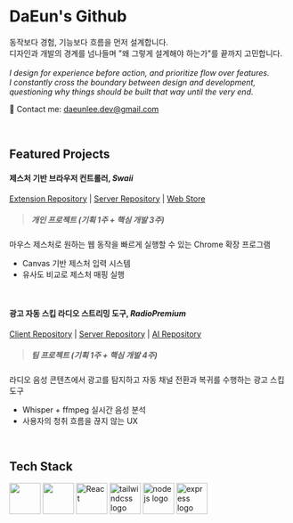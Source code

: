 # DaEun's Github
동작보다 경험, 기능보다 흐름을 먼저 설계합니다. <br/>
디자인과 개발의 경계를 넘나들며 "왜 그렇게 설계해야 하는가"를 끝까지 고민합니다.
<br/><br/>
*I design for experience before action, and prioritize flow over features.* <br/>
*I constantly cross the boundary between design and development, questioning why things should be built that way until the very end.*

📩 Contact me: daeunlee.dev@gmail.com

<br/>

## Featured Projects

#### 제스처 기반 브라우저 컨트롤러, ***Swaii***
<a href="https://github.com/Eun0713/swaii-extension#swaii">Extension Repository</a> |
<a href="https://github.com/Eun0713/swaii-server">Server Repository</a> |
<a href="https://chromewebstore.google.com/detail/swaii/eldcllfbfacbknogjmmbbdnmamfdhgkm?hl=ko&utm_source=ext_sidebar">Web Store</a>
> ##### 개인 프로젝트 (기획 1주 + 핵심 개발 3주) 
마우스 제스처로 원하는 웹 동작을 빠르게 실행할 수 있는 Chrome 확장 프로그램
- Canvas 기반 제스처 입력 시스템  
- 유사도 비교로 제스처 매핑 실행  

<br/>

#### 광고 자동 스킵 라디오 스트리밍 도구, ***RadioPremium***
<a href="https://github.com/Radio-Premium/radio-premium-fe">Client Repository</a> |
<a href="https://github.com/Radio-Premium/radio-premium-be">Server Repository</a> |
<a href="https://github.com/Radio-Premium/radio-premium-ai">AI Repository</a>
> ##### 팀 프로젝트 (기획 1주 + 핵심 개발 4주) 
라디오 음성 콘텐츠에서 광고를 탐지하고 자동 채널 전환과 복귀를 수행하는 광고 스킵 도구
- Whisper + ffmpeg 실시간 음성 분석  
- 사용자의 청취 흐름을 끊지 않는 UX  

<br/>


## Tech Stack
<div style="margin-top: 12px;">
<img src="https://cdn.jsdelivr.net/gh/devicons/devicon/icons/javascript/javascript-original.svg" height="56" />
<img src="https://cdn.jsdelivr.net/gh/devicons/devicon/icons/typescript/typescript-original.svg" height="56" />
<img src="https://cdn.jsdelivr.net/gh/devicons/devicon/icons/react/react-original.svg" height="56" alt="React" title="React" />
<img src="https://noticon-static.tammolo.com/dgggcrkxq/image/upload/v1657314490/noticon/ur8spzfcq4acw7ijp68v.png" height="56" alt="tailwindcss logo"  />
<img src="https://cdn.jsdelivr.net/gh/devicons/devicon/icons/nodejs/nodejs-original.svg" height="56" alt="nodejs logo"  />
<img src="https://img.icons8.com/?size=100&id=z228V7A9QyTv&format=png&color=000000" height="56" alt="express logo" />

</div>

